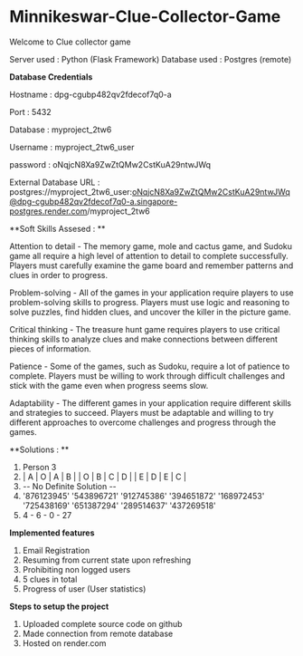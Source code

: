# Minnikeswar-Clue-Collector-Game

Welcome to Clue collector game

Server used : Python (Flask Framework)
Database used : Postgres (remote)

**Database Credentials**

Hostname  : dpg-cgubp482qv2fdecof7q0-a

Port : 5432

Database : myproject_2tw6

Username : myproject_2tw6_user

password : oNqjcN8Xa9ZwZtQMw2CstKuA29ntwJWq

External Database URL : postgres://myproject_2tw6_user:oNqjcN8Xa9ZwZtQMw2CstKuA29ntwJWq@dpg-cgubp482qv2fdecof7q0-a.singapore-postgres.render.com/myproject_2tw6


**Soft Skills Assesed : **

Attention to detail - The memory game, mole and cactus game, and Sudoku game all require a high level of attention to detail to complete successfully. Players must carefully examine the game board and remember patterns and clues in order to progress.

Problem-solving - All of the games in your application require players to use problem-solving skills to progress. Players must use logic and reasoning to solve puzzles, find hidden clues, and uncover the killer in the picture game.

Critical thinking - The treasure hunt game requires players to use critical thinking skills to analyze clues and make connections between different pieces of information.

Patience - Some of the games, such as Sudoku, require a lot of patience to complete. Players must be willing to work through difficult challenges and stick with the game even when progress seems slow.

Adaptability - The different games in your application require different skills and strategies to succeed. Players must be adaptable and willing to try different approaches to overcome challenges and progress through the games.

**Solutions : **
1. Person 3
2. | A | O | A | B |
   | O | B | C | D |
   | E | D | E | C |
3. -- No Definite Solution --
4. '876123945'
   '543896721'
   '912745386'
   '394651872'
   '168972453'
   '725438169'
   '651387294'
   '289514637'
   '437269518'
5. 4 - 6 - 0 - 27

**Implemented features**
1. Email Registration
2. Resuming from current state upon refreshing
3. Prohibiting non logged users
4. 5 clues in total
5. Progress of user (User statistics)

**Steps to setup the project**
1. Uploaded complete source code on github
2. Made connection from remote database
3. Hosted on render.com
